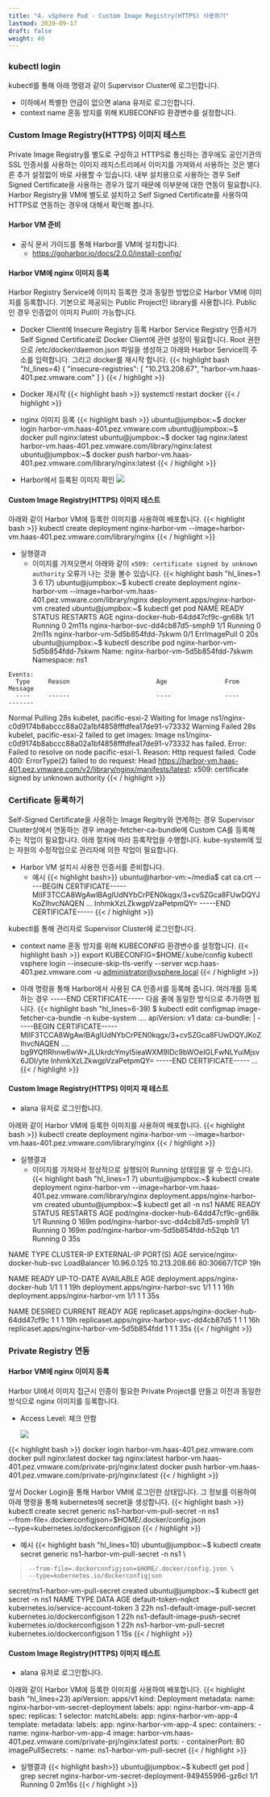 ```yaml
---
title: "4. vSphere Pod - Custom Image Registry(HTTPS) 사용하기"
lastmod: 2020-09-17
draft: false
weight: 40
---
```


### kubectl login
kubectl를 통해 아래 명령과 같이 Supervisor Cluster에 로그인합니다.
- 이하에서 특별한 언급이 없으면 alana 유저로 로그인합니다.
- context name 혼동 방지를 위해 KUBECONFIG 환경변수를 설정합니다.

### Custom Image Registry(HTTPS) 이미지 테스트
Private Image Registry를 별도로 구성하고 HTTPS로 통신하는 경우에도 공인기관의 SSL 인증서를 사용하는 이미지 레지스트리에서 이미지를 가져와서 사용하는 것은 별다른 추가 설정없이 바로 사용할 수 있습니다.
내부 설치용으로 사용하는 경우 Self Signed Certificate을 사용하는 경우가 많기 때문에 이부분에 대한 연동이 필요합니다.
Harbor Registry을 VM에 별도로 설치하고 Self Signed Certificate를 사용하여 HTTPS로 연동하는 경우에 대해서 확인해 봅니다.

#### Harbor VM 준비
- 공식 문서 가이드를 통해 Harbor를 VM에 설치합니다.
  * https://goharbor.io/docs/2.0.0/install-config/


#### Harbor VM에 nginx 이미지 등록
Harbor Registry Service에 이미지 등록한 것과 동일한 방법으로 Harbor VM에 이미지를 등록합니다. 기본으로 제공되는 Public Project인 library를 사용합니다. Public인 경우 인증없이 이미지 Pull이 가능합니다.

- Docker Client에 Insecure Registry 등록
Harbor Service Registry 인증서가 Self Signed Certificate로 Docker Client에 관련 설정이 필요합니다.
Root 권한으로 /etc/docker/daemon.json 파일을 생성하고 아래와 Harbor Service의 주소를 입력합니다. 그리고 docker를 재시작 합니다.
{{< highlight bash "hl_lines=4)
{
  "insecure-registries": [
    "10.213.208.67",
    "harbor-vm.haas-401.pez.vmware.com"
  ]
}
{{< / highlight >}}

- Docker 재시작
{{< highlight bash >}}
systemctl restart docker
{{< / highlight >}}

- nginx 이미지 등록
{{< highlight bash >}}
ubuntu@jumpbox:~$ docker login harbor-vm.haas-401.pez.vmware.com
ubuntu@jumpbox:~$ docker pull nginx:latest
ubuntu@jumpbox:~$ docker tag nginx:latest harbor-vm.haas-401.pez.vmware.com/library/nginx:latest
ubuntu@jumpbox:~$ docker push harbor-vm.haas-401.pez.vmware.com/library/nginx:latest
{{< / highlight >}}

- Harbor에서 등록된 이미지 확인
  ![](images/harbor-vm-1.png)

#### Custom Image Registry(HTTPS) 이미지 테스트
아래와 같이 Harbor VM에 등록한 이미지를 사용하여 배포합니다.
{{< highlight bash >}}
kubectl create deployment nginx-harbor-vm --image=harbor-vm.haas-401.pez.vmware.com/library/nginx
{{< / highlight >}}

  - 실행결과
    * 이미지를 가져오면서 아래와 같이 `x509: certificate signed by unknown authority` 오류가 나는 것을 볼수 있습니다.
{{< highlight bash "hl_lines=1 3 6 17)
ubuntu@jumpbox:~$ kubectl create deployment nginx-harbor-vm --image=harbor-vm.haas-401.pez.vmware.com/library/nginx
deployment.apps/nginx-harbor-vm created
ubuntu@jumpbox:~$ kubectl get pod
NAME                                READY   STATUS         RESTARTS   AGE
nginx-docker-hub-64dd47cf9c-gn68k   1/1     Running        0          2m11s
nginx-harbor-svc-dd4cb87d5-smph9    1/1     Running        0          2m11s
nginx-harbor-vm-5d5b854fdd-7skwm    0/1     ErrImagePull   0          20s
ubuntu@jumpbox:~$ kubectl describe pod nginx-harbor-vm-5d5b854fdd-7skwm
Name:           nginx-harbor-vm-5d5b854fdd-7skwm
Namespace:      ns1
~~~
Events:
  Type     Reason                        Age                From                                                 Message
  ----     ------                        ----               ----                                                 -------
~~~
  Normal   Pulling                       28s                kubelet, pacific-esxi-2                              Waiting for Image ns1/nginx-c0d9174b8abccc88a02a1bf4858fffdfea17de91-v73332
  Warning  Failed                        28s                kubelet, pacific-esxi-2                              failed to get images: Image ns1/nginx-c0d9174b8abccc88a02a1bf4858fffdfea17de91-v73332 has failed. Error: Failed to resolve on node pacific-esxi-1. Reason: Http request failed. Code 400: ErrorType(2) failed to do request: Head https://harbor-vm.haas-401.pez.vmware.com/v2/library/nginx/manifests/latest: x509: certificate signed by unknown authority
{{< / highlight >}}

### Certificate 등록하기
Self-Signed Certificate을 사용하는 Image Regitry와 연계하는 경우 Supervisor Cluster상에서 연동하는 경우 image-fetcher-ca-bundle에 Custom CA를 등록해 주는 작업이 필요합니다. 아래 절차에 따라 등록작업을 수행합니다. kube-system에 있는 자원의 수정작업으로 관리자에 의한 작업이 필요합니다.

- Harbor VM 설치시 사용한 인증서를 준비합니다.
  * 예시
{{< highlight bash>}}
ubuntu@harbor-vm:~/media$ cat ca.crt 
-----BEGIN CERTIFICATE-----
MIIF3TCCA8WgAwIBAgIUdNYbCrPEN0kqgx/3+cvSZGca8FUwDQYJKoZIhvcNAQEN
...
InhmkXzLZkwgpVzaPetpmQY=
-----END CERTIFICATE-----
{{< / highlight >}}

kubectl를 통해 관리자로 Supervisor Cluster에 로그인합니다.
- context name 혼동 방지를 위해 KUBECONFIG 환경변수를 설정합니다.
{{< highlight bash >}}
export KUBECONFIG=$HOME/.kube/config
kubectl vsphere login --insecure-skip-tls-verify --server wcp.haas-401.pez.vmware.com -u administrator@vsphere.local
{{< / highlight >}}

- 아래 명령을 통해 Harbor에서 사용된 CA 인증서를 등록해 줍니다. 여러개를 등록하는 경우 -----END CERTIFICATE----- 다음 줄에 동일한 방식으로 추가하면 됩니다.
{{< highlight bash "hl_lines=6-39)
$ kubectl edit configmap image-fetcher-ca-bundle -n kube-system
....
apiVersion: v1
data:
  ca-bundle: |
    -----BEGIN CERTIFICATE-----
    MIIF3TCCA8WgAwIBAgIUdNYbCrPEN0kqgx/3+cvSZGca8FUwDQYJKoZIhvcNAQEN
    ....
    bg9YQfIRhnw6wW+JLUkrdcYmyI5ieaWXM9IDc9bWOeIGLFwNLYuiMjsv6JDI/yte
    InhmkXzLZkwgpVzaPetpmQY=
    -----END CERTIFICATE-----
...
{{< / highlight >}}

#### Custom Image Registry(HTTPS) 이미지 재 테스트

- alana 유저로 로그인합니다.

아래와 같이 Harbor VM에 등록한 이미지를 사용하여 배포합니다.
{{< highlight bash >}}
kubectl create deployment nginx-harbor-vm --image=harbor-vm.haas-401.pez.vmware.com/library/nginx
{{< / highlight >}}

  - 실행결과
    * 이미지를 가져와서 정상적으로 실행되어 Running 상태임을 알 수 있습니다.
{{< highlight bash "hl_lines=1 7)
ubuntu@jumpbox:~$ kubectl create deployment nginx-harbor-vm --image=harbor-vm.haas-401.pez.vmware.com/library/nginx
deployment.apps/nginx-harbor-vm created
ubuntu@jumpbox:~$ kubectl get all -n ns1
NAME                                    READY   STATUS    RESTARTS   AGE
pod/nginx-docker-hub-64dd47cf9c-gn68k   1/1     Running   0          169m
pod/nginx-harbor-svc-dd4cb87d5-smph9    1/1     Running   0          169m
pod/nginx-harbor-vm-5d5b854fdd-h52qb    1/1     Running   0          35s

NAME                           TYPE           CLUSTER-IP    EXTERNAL-IP     PORT(S)        AGE
service/nginx-docker-hub-svc   LoadBalancer   10.96.0.125   10.213.208.66   80:30667/TCP   19h

NAME                               READY   UP-TO-DATE   AVAILABLE   AGE
deployment.apps/nginx-docker-hub   1/1     1            1           19h
deployment.apps/nginx-harbor-svc   1/1     1            1           16h
deployment.apps/nginx-harbor-vm    1/1     1            1           35s

NAME                                          DESIRED   CURRENT   READY   AGE
replicaset.apps/nginx-docker-hub-64dd47cf9c   1         1         1       19h
replicaset.apps/nginx-harbor-svc-dd4cb87d5    1         1         1       16h
replicaset.apps/nginx-harbor-vm-5d5b854fdd    1         1         1       35s
{{< / highlight >}}

### Private Registry 연동

#### Harbor VM에 nginx 이미지 등록
Harbor UI에서 이미지 접근시 인증이 필요한 Private Project를 만들고 이전과 동일한 방식으로 nginx 이미지를 등록합니다.
- Access Level: 체크 안함

  ![](images/harbor-vm-2.png)

{{< highlight bash >}}
docker login harbor-vm.haas-401.pez.vmware.com
docker pull nginx:latest
docker tag nginx:latest harbor-vm.haas-401.pez.vmware.com/private-prj/nginx:latest
docker push harbor-vm.haas-401.pez.vmware.com/private-prj/nginx:latest
{{< / highlight >}}

앞서 Docker Login을 통해 Harbor VM에 로그인한 상태입니다. 그 정보를 이용하여 아래 명령을 통해 kubernetes에 secret을 생성합니다.
{{< highlight bash >}}
kubectl create secret generic ns1-harbor-vm-pull-secret -n ns1 \
    --from-file=.dockerconfigjson=$HOME/.docker/config.json \
    --type=kubernetes.io/dockerconfigjson
{{< / highlight >}}   

- 예시
{{< highlight bash "hl_lines=10)
ubuntu@jumpbox:~$ kubectl create secret generic ns1-harbor-vm-pull-secret -n ns1 \
>     --from-file=.dockerconfigjson=$HOME/.docker/config.json \
>     --type=kubernetes.io/dockerconfigjson
secret/ns1-harbor-vm-pull-secret created
ubuntu@jumpbox:~$ kubectl get secret -n ns1
NAME                            TYPE                                  DATA   AGE
default-token-nqkct             kubernetes.io/service-account-token   3      22h
ns1-default-image-pull-secret   kubernetes.io/dockerconfigjson        1      22h
ns1-default-image-push-secret   kubernetes.io/dockerconfigjson        1      22h
ns1-harbor-vm-pull-secret       kubernetes.io/dockerconfigjson        1      15s
{{< / highlight >}}

#### Custom Image Registry(HTTPS) 이미지 테스트

- alana 유저로 로그인합니다.

아래와 같이 Harbor VM에 등록한 이미지를 사용하여 배포합니다.
{{< highlight bash "hl_lines=23)
apiVersion: apps/v1
kind: Deployment
metadata:
  name: nginx-harbor-vm-secret-deployment
  labels:
    app: nginx-harbor-vm-app-4
spec:
  replicas: 1
  selector:
    matchLabels:
      app: nginx-harbor-vm-app-4
  template:
    metadata:
      labels:
        app: nginx-harbor-vm-app-4
    spec:
      containers:
      - name: nginx-harbor-vm-app-4
        image: harbor-vm.haas-401.pez.vmware.com/private-prj/nginx:latest
        ports:
        - containerPort: 80
      imagePullSecrets:
       - name: ns1-harbor-vm-pull-secret
{{< / highlight >}}

- 실행결과
{{< highlight bash>}}
ubuntu@jumpbox:~$ kubectl get pod | grep secret
nginx-harbor-vm-secret-deployment-949455996-gz6cl   1/1     Running   0          2m16s
{{< / highlight >}}